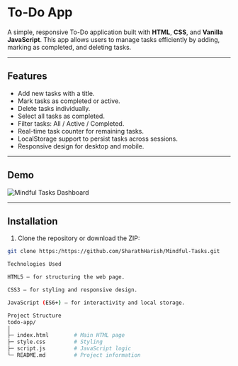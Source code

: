 # To-Do App

A simple, responsive To-Do application built with **HTML**, **CSS**, and **Vanilla JavaScript**. This app allows users to manage tasks efficiently by adding, marking as completed, and deleting tasks.

---

## Features

- Add new tasks with a title.
- Mark tasks as completed or active.
- Delete tasks individually.
- Select all tasks as completed.
- Filter tasks: All / Active / Completed.
- Real-time task counter for remaining tasks.
- LocalStorage support to persist tasks across sessions.
- Responsive design for desktop and mobile.

---

## Demo

![Mindful Tasks Dashboard](https://github.com/user-attachments/assets/6ebccfff-637d-4789-baac-3eb26eac235b)


---

## Installation

1. Clone the repository or download the ZIP:

```bash
git clone https:/https://github.com/SharathHarish/Mindful-Tasks.git

Technologies Used

HTML5 – for structuring the web page.

CSS3 – for styling and responsive design.

JavaScript (ES6+) – for interactivity and local storage.

Project Structure
todo-app/
│
├─ index.html        # Main HTML page
├─ style.css         # Styling
├─ script.js         # JavaScript logic
└─ README.md         # Project information

